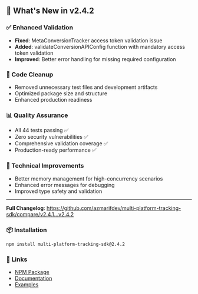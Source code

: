 ## 🚀 What's New in v2.4.2

### ✅ Enhanced Validation

- **Fixed**: MetaConversionTracker access token validation issue
- **Added**: validateConversionAPIConfig function with mandatory access token
  validation
- **Improved**: Better error handling for missing required configuration

### 🧹 Code Cleanup

- Removed unnecessary test files and development artifacts
- Optimized package size and structure
- Enhanced production readiness

### 📊 Quality Assurance

- All 44 tests passing ✅
- Zero security vulnerabilities ✅
- Comprehensive validation coverage ✅
- Production-ready performance ✅

### 🔧 Technical Improvements

- Better memory management for high-concurrency scenarios
- Enhanced error messages for debugging
- Improved type safety and validation

---

**Full Changelog**:
https://github.com/azmarifdev/multi-platform-tracking-sdk/compare/v2.4.1...v2.4.2

### 📦 Installation

```bash
npm install multi-platform-tracking-sdk@2.4.2
```

### 🔗 Links

- [NPM Package](https://www.npmjs.com/package/multi-platform-tracking-sdk)
- [Documentation](https://github.com/azmarifdev/multi-platform-tracking-sdk#readme)
- [Examples](https://github.com/azmarifdev/multi-platform-tracking-sdk/tree/main/examples)
